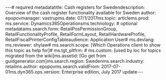 ---# required metadatatitle: Cash registers for Swedendescription: Overview of the cash register functionality available for Sweden author: epopovmanager: vastrupms.date: 07/1/2017ms.topic: articlems.prod: ms.service: Dynamics365Operationsms.technology: # optional metadatams.search.form:  RetailPosPermissionGroup, RetailFunctionalityProfile, RetailFormLayout, RetailHardwareProfile, RetailFiscalPrinterConfigTableaudience: Application User# ms.devlang: ms.reviewer: shylaw# ms.search.scope: [Which Operations client to show this topic as help for]# ms.tgt_pltfrm: # ms.custom: [used by loc for topics migrated from the wiki]ms.assetid: [Go get from guidgenerator.com]ms.search.region: Swedenms.search.industry: retailms.author: epopovms.search.validFrom: 2017-07-01ms.dyn365.ops.version: Enterprise edition, July 2017 update---
